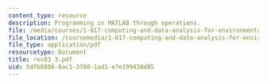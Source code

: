 ```yaml
---
content_type: resource
description: Programming in MATLAB through operations.
file: /media/courses/1-017-computing-and-data-analysis-for-environmental-applications-fall-2003/5dfb68068ac137801ad1e7e199438d85_rec03_3.pdf
file_location: /coursemedia/1-017-computing-and-data-analysis-for-environmental-applications-fall-2003/5dfb68068ac137801ad1e7e199438d85_rec03_3.pdf
file_type: application/pdf
resourcetype: Document
title: rec03_3.pdf
uid: 5dfb6806-8ac1-3780-1ad1-e7e199438d85
---
```


